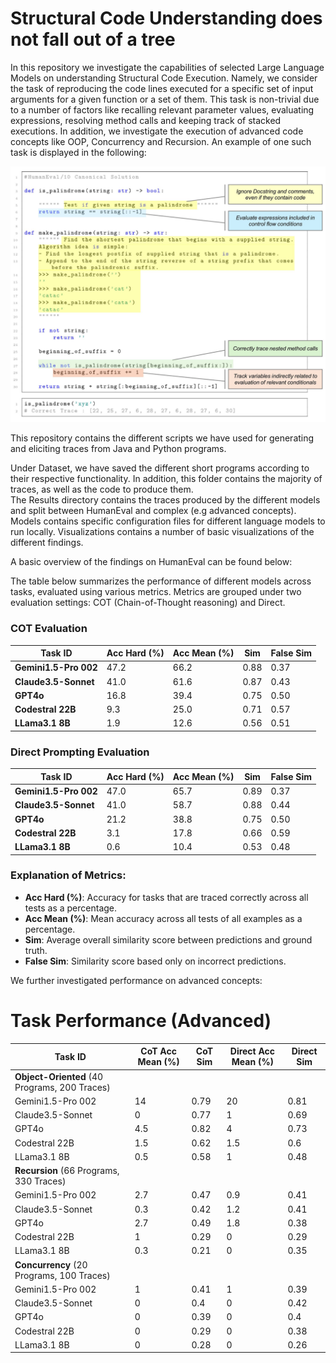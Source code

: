 # Structural Code Understanding does not fall out of a tree
In this repository we investigate the capabilities of selected Large Language Models on understanding Structural Code Execution.
Namely, we consider the task of reproducing the code lines executed for a specific set of input arguments for a given function or a set of them.
This task is non-trivial due to a number of factors like recalling relevant parameter values, evaluating expressions, resolving method calls and keeping track of stacked executions.
In addition, we investigate the execution of advanced code concepts like OOP, Concurrency and Recursion. An example of one such task is displayed in the following:

![Code Execution Tracing Task](Visualizations/NonTrivial.jpg)


This repository contains the different scripts we have used for generating and eliciting traces from Java and Python programs.

Under Dataset, we have saved the different short programs according to their respective functionality. In addition, this folder contains the majority of traces, as well as the code to produce them.  
The Results directory contains the traces produced by the different models and split between HumanEval and complex (e.g advanced concepts).
Models contains specific configuration files for different language models to run locally. Visualizations contains a number of basic visualizations of the different findings.

A basic overview of the findings on HumanEval can be found below:

The table below summarizes the performance of different models across tasks, evaluated using various metrics. Metrics are grouped under two evaluation settings: COT (Chain-of-Thought reasoning) and Direct.

### COT Evaluation

| **Task ID**          | **Acc Hard (%)** | **Acc Mean (%)** | **Sim** | **False Sim** |
|-----------------------|------------------|------------------|---------|---------------|
| **Gemini1.5-Pro 002** | 47.2            | 66.2            | 0.88    | 0.37          |
| **Claude3.5-Sonnet**  | 41.0            | 61.6            | 0.87    | 0.43          |
| **GPT4o**             | 16.8            | 39.4            | 0.75    | 0.50          |
| **Codestral 22B**     | 9.3             | 25.0            | 0.71    | 0.57          |
| **LLama3.1 8B**       | 1.9             | 12.6            | 0.56    | 0.51          |

### Direct Prompting Evaluation

| **Task ID**          | **Acc Hard (%)** | **Acc Mean (%)** | **Sim** | **False Sim** |
|-----------------------|------------------|------------------|---------|---------------|
| **Gemini1.5-Pro 002** | 47.0            | 65.7            | 0.89    | 0.37          |
| **Claude3.5-Sonnet**  | 41.0            | 58.7            | 0.88    | 0.44          |
| **GPT4o**             | 21.2            | 38.8            | 0.75    | 0.50          |
| **Codestral 22B**     | 3.1             | 17.8            | 0.66    | 0.59          |
| **LLama3.1 8B**       | 0.6             | 10.4            | 0.53    | 0.48          |


### Explanation of Metrics:
- **Acc Hard (%)**: Accuracy for tasks that are traced correctly across all tests as a percentage.
- **Acc Mean (%)**: Mean accuracy across all tests of all examples as a percentage.
- **Sim**: Average overall similarity score between predictions and ground truth.
- **False Sim**: Similarity score based only on incorrect predictions.

We further investigated performance on advanced concepts:

# Task Performance (Advanced)

| **Task ID**          | **CoT Acc Mean (%)** | **CoT Sim** | **Direct Acc Mean (%)** | **Direct Sim** |
|-----------------------|----------------------|-------------|-------------------------|----------------|
| **Object-Oriented** (40 Programs, 200 Traces) |
| Gemini1.5-Pro 002     | 14                  | 0.79        | 20                     | 0.81           |
| Claude3.5-Sonnet      | 0                   | 0.77        | 1                      | 0.69           |
| GPT4o                 | 4.5                 | 0.82        | 4                      | 0.73           |
| Codestral 22B         | 1.5                 | 0.62        | 1.5                    | 0.6            |
| LLama3.1 8B           | 0.5                 | 0.58        | 1                      | 0.48           |
| **Recursion** (66 Programs, 330 Traces) |
| Gemini1.5-Pro 002     | 2.7                 | 0.47        | 0.9                    | 0.41           |
| Claude3.5-Sonnet      | 0.3                 | 0.42        | 1.2                    | 0.41           |
| GPT4o                 | 2.7                 | 0.49        | 1.8                    | 0.38           |
| Codestral 22B         | 1                   | 0.29        | 0                      | 0.29           |
| LLama3.1 8B           | 0.3                 | 0.21        | 0                      | 0.35           |
| **Concurrency** (20 Programs, 100 Traces) |
| Gemini1.5-Pro 002     | 1                   | 0.41        | 1                      | 0.39           |
| Claude3.5-Sonnet      | 0                   | 0.4         | 0                      | 0.42           |
| GPT4o                 | 0                   | 0.39        | 0                      | 0.4            |
| Codestral 22B         | 0                   | 0.29        | 0                      | 0.38           |
| LLama3.1 8B           | 0                   | 0.28        | 0                      | 0.26           |



